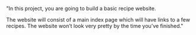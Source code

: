 "In this project, you are going to build a basic recipe website.

The website will consist of a main index page which will have links to a few recipes. The website won’t look very pretty by the time you’ve finished."

